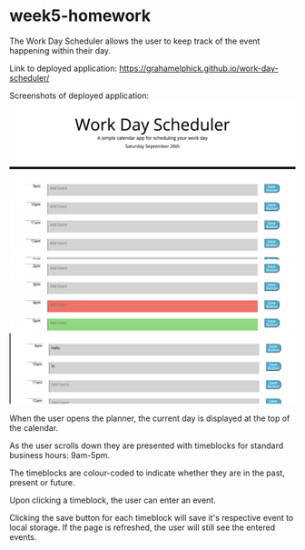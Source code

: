 # week5-homework

The Work Day Scheduler allows the user to keep track of the event happening within their day.

Link to deployed application:
https://grahamelphick.github.io/work-day-scheduler/


Screenshots of deployed application:
<img src="./screenshots/current-date.png" alt="current date">
<img src="./screenshots/colour-coordination.png" alt="colour coordination- past, present and future">
<img src="./screenshots/saved-events.png" alt="events saved locally after refreshing the page">



When the user opens the planner, the current day is displayed at the top of the calendar.

As the user scrolls down they are presented with timeblocks for standard business hours: 9am-5pm.

The timeblocks are colour-coded to indicate whether they are in the past, present or future.

Upon clicking a timeblock, the user can enter an event.

Clicking the save button for each timeblock will save it's respective event to local storage. If the page is refreshed, the user will still see the entered events.